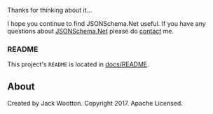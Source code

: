 Thanks for thinking about it...

I hope you continue to find JSONSchema.Net useful. If you have any questions
about [JSONSchema.Net](https://jsonschema.net) please
do [contact](https://jackwootton.github.io/json-schema-public#contact) me.

### README
This project's `README` is located in [docs/README](https://jackwootton.github.io/json-schema-public).


## About
Created by Jack Wootton. Copyright 2017. Apache Licensed.





